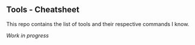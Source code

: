 ## Tools - Cheatsheet

This repo contains the list of tools and their respective commands I know. 

*Work in progress*
